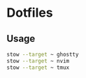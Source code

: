 # Dotfiles

## Usage

```bash
stow --target ~ ghostty
stow --target ~ nvim
stow --target ~ tmux
```
